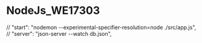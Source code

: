 # NodeJs_WE17303
 // "start": "nodemon --experimental-specifier-resolution=node ./src/app.js",
    // "server": "json-server --watch db.json",
